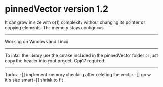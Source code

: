 # pinnedVector version 1.2

It can grow in size with o(1) complexity without changing its pointer or copying elements. The memory stays contiguous.

---

Working on Windows and Linux

---

To intall the library use the cmake included in the pinnedVector folder or just copy the header into yout project.
Cpp17 required.

---
Todos:
-[] implement memory checking after deleting the vector
-[] grow it's size smart
-[] shrink to fit
